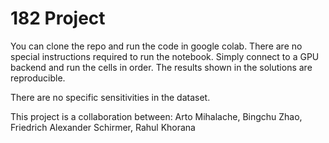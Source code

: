 # 182 Project

You can clone the repo and run the code in google colab. There are no special instructions required to run the notebook. Simply connect to a GPU backend and run the cells in order. The results shown in the solutions are reproducible.

There are no specific sensitivities in the dataset.

This project is a collaboration between:
Arto Mihalache, Bingchu Zhao, Friedrich Alexander Schirmer, Rahul Khorana

